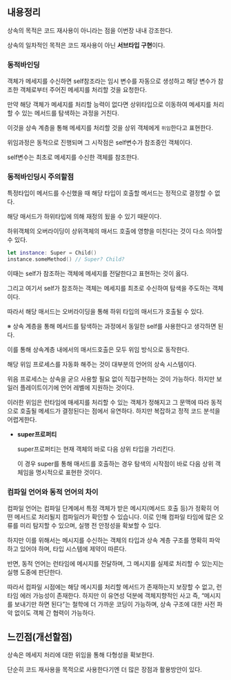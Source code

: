 ## 내용정리

상속의 목적은 코드 재사용이 아니라는 점을 이번장 내내 강조한다.

상속의 일차적인 목적은 코드 재사용이 아닌 **서브타입 구현**이다.

### 동적바인딩

객체가 메세지를 수신하면 self참조라는 임시 변수를 자동으로 생성하고 해당 변수가 참조한 객체로부터 주어진 메세지를 처리할 것을 요청한다.

만약 해당 객체가 메세지를 처리할 능력이 없다면 상위타입으로 이동하여 메세지를 처리할 수 있는 메서드를 탐색하는 과정을 거친다.

이것을 상속 계층을 통해 메세지를 처리할 것을 상위 객체에게 `위임`한다고 표현한다.

위임과정은 동적으로 진행되며 그 시작점은 self변수가 참조중인 객체이다.

self변수는 최초로 메세지를 수신한 객체를 참조한다.

### 동적바인딩시 주의할점

특정타입이 메서드를 수신했을 때 해당 타입이 호출할 메서드는 정적으로 결정할 수 없다.

해당 매서드가 하위타입에 의해 재정의 됬을 수 있기 때문이다.

하위객체의 오버라이딩이 상위객체의 매서드 호출에 영향을 미친다는 것이 다소 의아할 수 있다.

```swift
let instance: Super = Child()
instance.someMethod() // Super? Child?
```

이때는 self가 참조하는 객체에 메세지를 전달한다고 표현하는 것이 옳다. 

그리고 여기서 self가 참조하는 객체는 메세지를 최초로 수신하여 탐색을 주도하는 객체이다.

따라서 해당 매서드는 오버라이딩을 통해 하위 타입의 매서드가 호출될 수 있다.

※ 상속 계층을 통해 메서드를 탐색하는 과정에서 동일한 self를 사용한다고 생각하면 된다.

이를 통해 상속계층 내에서의 매서드호출은 모두 위임 방식으로 동작한다.

해당 위임 프로세스를 자동화 해주는 것이 대부분의 언어의 상속 시스템이다.

위음 프로세스는 상속을 굳으 사용할 필요 없이 직접구현하는 것이 가능하다. 하지만 보일러 플레이트이기에 언어 레벨에 지원하는 것이다.

<aside>

이러한 위임은 런타임에 매세지를 처리할 수 있는 객체가 정해지고 그 문맥에 따라 동적으로 호출될 메세드가 결정된다는 점에서 유연하다. 하지만 복잡하고 정적 코드 분석을 어렵게한다.

</aside>

- **super프로퍼티**
    
    super프로퍼티는 현재 객체의 바로 다음 상위 타입을 가리킨다. 
    
    이 경우 super를 통해 매서드를 호출하는 경우 탐색의 시작점이 바로 다음 상위 객체임을 명시적으로 표현한 것이다.
    

### 컴파일 언어와 동적 언어의 차이

컴파일 언어는 컴파일 단계에서 특정 객체가 받은 메시지(메서드 호출 등)가 정확히 어떤 메서드로 처리될지 컴파일러가 확인할 수 있습니다. 이로 인해 컴파일 타임에 많은 오류를 미리 탐지할 수 있으며, 실행 전 안정성을 확보할 수 있다.

하지만 이를 위해서는 메시지를 수신하는 객체의 타입과 상속 계층 구조를 명확히 파악하고 있어야 하며, 타입 시스템에 제약이 따른다.

반면, 동적 언어는 런타임에 메시지를 전달하며, 그 메시지를 실제로 처리할 수 있는지는 실행 도중에 판단한다.

따라서 컴파일 시점에는 해당 메시지를 처리할 메서드가 존재하는지 보장할 수 없고, 런타임 에러 가능성이 존재한다. 하지만 이 유연성 덕분에 객체지향적인 사고 즉, “메시지를 보내기만 하면 된다”는 철학에 더 가까운 코딩이 가능하며, 상속 구조에 대한 사전 파악 없이도 객체 간 협력이 가능하다.

## 느낀점(개선할점)

상속은 메세지 처리에 대한 위임을 통해 다형성을 확보한다. 

단순히 코드 재사용을 목적으로 사용한다기엔 더 많은 장점과 활용방안이 있다.
